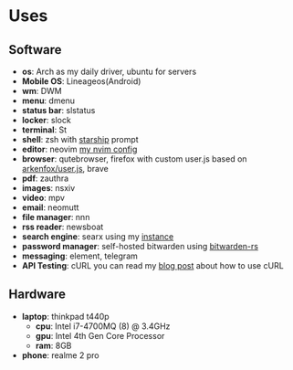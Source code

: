 # Uses

## Software

- **os**: Arch as my daily driver, ubuntu for servers
- **Mobile OS**: Lineageos(Android)
- **wm**: DWM
- **menu**: dmenu
- **status bar**: slstatus
- **locker**: slock
- **terminal**: St
- **shell**: zsh with [starship](https://github.com/starship/starship) prompt
- **editor**: neovim [my nvim config](https://github.com/22mahmoud/neovim)
- **browser**: qutebrowser, firefox with custom user.js based on 
  [arkenfox/user.js](https://github.com/arkenfox/user.js), brave
- **pdf**: zauthra
- **images**: nsxiv
- **video**: mpv
- **email**: neomutt
- **file manager**: nnn
- **rss reader**: newsboat
- **search engine**: searx using my [instance](https://searx.mahmoudashraf.dev)
- **password manager**: self-hosted bitwarden 
  using [bitwarden-rs](https://github.com/dani-garcia/bitwarden_rs)
- **messaging**: element, telegram
- **API Testing**: cURL you can read 
  my [blog post](/blog/no-more-postman-just-curl-and-vim/index.html) 
  about how to use cURL

## Hardware

- **laptop**: thinkpad t440p
  - **cpu**: Intel i7-4700MQ (8) @ 3.4GHz
  - **gpu**: Intel 4th Gen Core Processor
  - **ram**: 8GB
- **phone**: realme 2 pro



